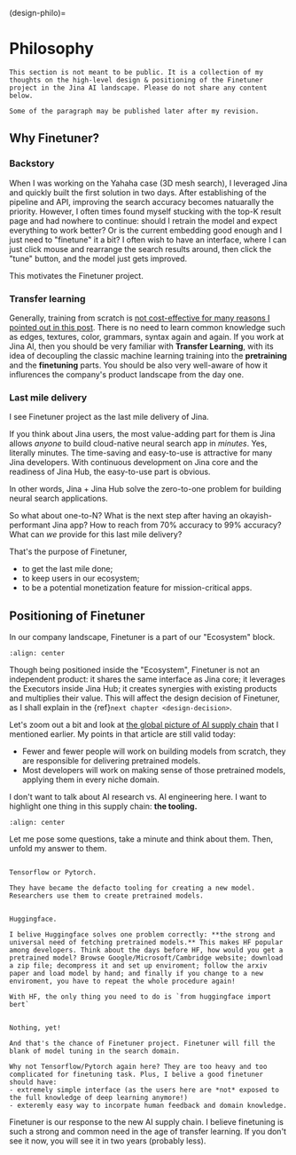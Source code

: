 (design-philo)=
# Philosophy

```{caution}
This section is not meant to be public. It is a collection of my thoughts on the high-level design & positioning of the Finetuner project in the Jina AI landscape. Please do not share any content below.

Some of the paragraph may be published later after my revision.
```

## Why Finetuner?

### Backstory

When I was working on the Yahaha case (3D mesh search), I leveraged Jina and quickly built the first solution in two days. After establishing of the pipeline and API, improving the search accuracy becomes natuarally the priority. However, I often times found myself stucking with the top-K result page and had nowhere to continue: should I retrain the model and expect everything to work better? Or is the current embedding good enough and I just need to "finetune" it a bit? I often wish to have an interface, where I can just click mouse and rearrange the search results around, then click the "tune" button, and the model just gets improved.

This motivates the Finetuner project.

### Transfer learning

Generally, training from scratch is [not cost-effective for many reasons I pointed out in this post](https://hanxiao.io/2019/07/29/Generic-Neural-Elastic-Search-From-bert-as-service-and-Go-Way-Beyond/?highlight=body%20%3E%20div.wrap%20%3E%20main%20%3E%20div%20%3E%20article%20%3E%20div.post-content%20%3E%20p:nth-child(20)). There is no need to learn common knowledge such as edges, textures, color, grammars, syntax again and again. If you work at Jina AI, then you should be very familiar with **Transfer Learning**, with its idea of decoupling the classic machine learning training into the **pretraining** and the **finetuning** parts. You should be also very well-aware of how it influrences the company's product landscape from the day one.

### Last mile delivery 

I see Finetuner project as the last mile delivery of Jina.

If you think about Jina users, the most value-adding part for them is Jina allows _anyone_ to build cloud-native neural search app in _minutes_. Yes, literally minutes. The time-saving and easy-to-use is attractive for many Jina developers. With continuous development on Jina core and the readiness of Jina Hub, the easy-to-use part is obvious.

In other words, Jina + Jina Hub solve the zero-to-one problem for building neural search applications.

So what about one-to-N? What is the next step after having an okayish-performant Jina app? How to reach from 70% accuracy to 99% accuracy? What can _we_ provide for this last mile delivery?

That's the purpose of Finetuner, 
- to get the last mile done;
- to keep users in our ecosystem;
- to be a potential monetization feature for mission-critical apps.

## Positioning of Finetuner

In our company landscape, Finetuner is a part of our "Ecosystem" block.

```{figure} landscape.png
:align: center
```

Though being positioned inside the "Ecosystem", Finetuner is not an independent product: it shares the same interface as Jina core; it leverages the Executors inside Jina Hub; it creates synergies with existing products and multiplies their value. This will affect the design decision of Finetuner, as I shall explain in the {ref}`next chapter <design-decision>`.

Let's zoom out a bit and look at [the global picture of AI supply chain](https://hanxiao.io/2019/07/29/Generic-Neural-Elastic-Search-From-bert-as-service-and-Go-Way-Beyond/?highlight=body%20%3E%20div.wrap%20%3E%20main%20%3E%20div%20%3E%20article%20%3E%20div.post-content%20%3E%20img:nth-child(26)) that I mentioned earlier. My points in that article are still valid today:
- Fewer and fewer people will work on building models from scratch, they are responsible for delivering pretrained models.
- Most developers will work on making sense of those pretrained models, applying them in every niche domain.

I don't want to talk about AI research vs. AI engineering here. I want to highlight one thing in this supply chain: **the tooling.**

```{figure} supply-chain.png
:align: center
```

Let me pose some questions, take a minute and think about them. Then, unfold my answer to them. 

```{dropdown} What is the tools for developing a DNN model from scratch?

Tensorflow or Pytorch. 

They have became the defacto tooling for creating a new model. Researchers use them to create pretrained models.
```

```{dropdown} What is the tools for getting pretrained model?

Huggingface.

I belive Huggingface solves one problem correctly: **the strong and universal need of fetching pretrained models.** This makes HF popular among developers. Think about the days before HF, how would you get a pretrained model? Browse Google/Microsoft/Cambridge website; download a zip file; decompress it and set up enviroment; follow the arxiv paper and load model by hand; and finally if you change to a new enviroment, you have to repeat the whole procedure again!

With HF, the only thing you need to do is `from huggingface import bert`
```

```{dropdown} What is the tools for tuning pretrained models on particular domain?

Nothing, yet! 

And that's the chance of Finetuner project. Finetuner will fill the blank of model tuning in the search domain.
 
Why not Tensorflow/Pytorch again here? They are too heavy and too complicated for finetuning task. Plus, I belive a good finetuner should have:
- extremely simple interface (as the users here are *not* exposed to the full knowledge of deep learning anymore!)
- exteremly easy way to incorpate human feedback and domain knowledge.
```

Finetuner is our response to the new AI supply chain. I believe finetuning is such a strong and common need in the age of transfer learning. If you don't see it now, you will see it in two years (probably less).


